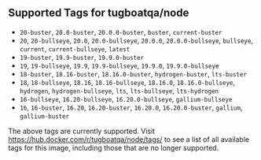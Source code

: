 ## Supported Tags for tugboatqa/node

* `20-buster`, `20.0-buster`, `20.0.0-buster`, `buster`, `current-buster`
* `20`, `20-bullseye`, `20.0`, `20.0-bullseye`, `20.0.0`, `20.0.0-bullseye`, `bullseye`, `current`, `current-bullseye`, `latest`
* `19-buster`, `19.9-buster`, `19.9.0-buster`
* `19`, `19-bullseye`, `19.9`, `19.9-bullseye`, `19.9.0`, `19.9.0-bullseye`
* `18-buster`, `18.16-buster`, `18.16.0-buster`, `hydrogen-buster`, `lts-buster`
* `18`, `18-bullseye`, `18.16`, `18.16-bullseye`, `18.16.0`, `18.16.0-bullseye`, `hydrogen`, `hydrogen-bullseye`, `lts`, `lts-bullseye`, `lts-hydrogen`
* `16-bullseye`, `16.20-bullseye`, `16.20.0-bullseye`, `gallium-bullseye`
* `16`, `16-buster`, `16.20`, `16.20-buster`, `16.20.0`, `16.20.0-buster`, `gallium`, `gallium-buster`

The above tags are currently supported. Visit https://hub.docker.com/r/tugboatqa/node/tags/ to see a list of all available tags for this image, including those that are no longer supported.
